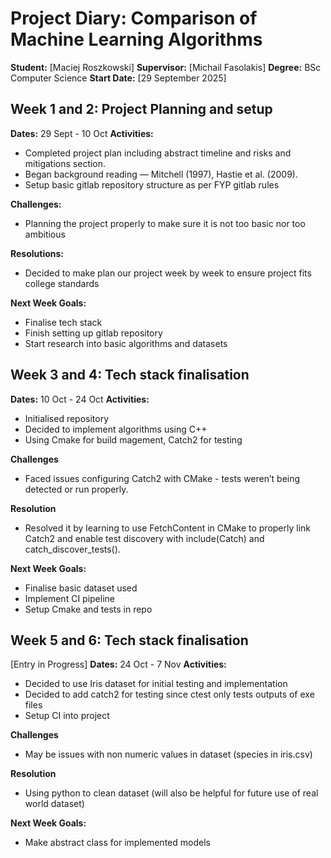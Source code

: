 # Project Diary: Comparison of Machine Learning Algorithms
**Student:** [Maciej Roszkowski]
**Supervisor:** [Michail Fasolakis]
**Degree:** BSc Computer Science
**Start Date:** [29 September 2025]

## Week 1 and 2: Project Planning and setup
**Dates:** 29 Sept - 10 Oct
**Activities:**
- Completed project plan including abstract timeline and risks and mitigations section.
- Began background reading — Mitchell (1997), Hastie et al. (2009).
- Setup basic gitlab repository structure as per FYP gitlab rules

**Challenges:**
- Planning the project properly to make sure it is not too basic nor too ambitious

**Resolutions:**
- Decided to make plan our project week by week to ensure project fits college standards

**Next Week Goals:**
- Finalise tech stack
- Finish setting up gitlab repository
- Start research into basic algorithms and datasets

## Week 3 and 4: Tech stack finalisation
**Dates:** 10 Oct - 24 Oct
**Activities:**
- Initialised repository
- Decided to implement algorithms using C++
- Using Cmake for build magement, Catch2 for testing

**Challenges**
- Faced issues configuring Catch2 with CMake - tests weren’t being detected or run properly.

**Resolution**
- Resolved it by learning to use FetchContent in CMake to properly link Catch2 and enable test discovery with include(Catch) and catch_discover_tests().

**Next Week Goals:**
- Finalise basic dataset used
- Implement CI pipeline
- Setup Cmake and tests in repo

## Week 5 and 6: Tech stack finalisation
[Entry in Progress]
**Dates:** 24 Oct - 7 Nov
**Activities:**
- Decided to use Iris dataset for initial testing and implementation
- Decided to add catch2 for testing since ctest only tests outputs of exe files
- Setup CI into project

**Challenges**
- May be issues with non numeric values in dataset (species in iris.csv)

**Resolution**
- Using python to clean dataset (will also be helpful for future use of real world dataset)

**Next Week Goals:**
- Make abstract class for implemented models 